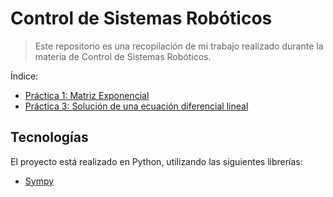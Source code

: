 # Control de Sistemas Robóticos

> Este repositorio es una recopilación de mi trabajo realizado durante la materia de Control de Sistemas Robóticos. 

Índice:
- [Práctica 1: Matriz Exponencial](https://github.com/lalodsi/ControlDeSistemasRoboticos/tree/main/Practica1)
- [Práctica 3: Solución de una ecuación diferencial lineal](https://github.com/lalodsi/ControlDeSistemasRoboticos/tree/main/Practica3)

## Tecnologías

El proyecto está realizado en Python, utilizando las siguientes librerías:
- [Sympy](https://www.sympy.org/)